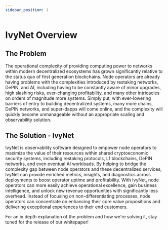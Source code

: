 ```yaml
---
sidebar_position: 1
---
```


# IvyNet Overview

## The Problem

The operational complexity of providing computing power to networks within modern decentralized ecosystems has grown significantly relative to the status quo of first generation blockchains. Node operators are already having problems with the complexities introduced by restaking networks, DePIN, and AI, including having to be constantly aware of minor upgrades, high slashing risks, ever-changing profitability, and many other intricacies on orders of magnitude more systems. Simply put, with ever-lowering barriers of entry to building decentralized systems, many more chains, DePIN networks, and super-dapps will come online, and the complexity will quickly become unmanageable without an appropriate scaling and observability solution.

## The Solution - IvyNet

IvyNet is observability software designed to empower node operators to maximize the value of their resources within shared cryptoeconomic security systems, including restaking protocols, L1 blockchains, DePIN networks, and even eventual AI workloads. By helping to bridge the complexity gap between node operators and these decentralized services, IvyNet can provide enriched metrics, insights, and diagnostics across deployments to boost operator uptime and profitability. With IvyNet, node operators can more easily achieve operational excellence, gain business intelligence, and unlock new revenue opportunities with significantly less overhead. Instead of focusing on non-differentiating processes, node operators can concentrate on enhancing their core value propositions and delivering exceptional experiences to their end customers.

For an in depth explanation of the problem and how we're solving it, stay tuned for the release of our whitepaper!
